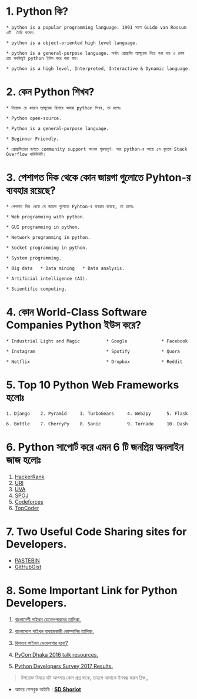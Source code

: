 # 1. Python কি?

 	* python is a popular programming language. 1991 সালে Guido van Rossum  এটি  তৈরি করেন।

 	* python is a object-oriented high level language.

 	* python is a general-purpose language. অর্থাৎ প্রোগ্রামিং ল্যাঙ্গুয়েজ দিয়ে করা যায় এ রকম প্রায় সবকিছুই python ইউস করে করা যায়।

 	* python is a high level, Interpreted, Interactive & Dynamic language.


# 2. কেন Python শিখব? 

	* নিম্নোক্ত যে কারনে ল্যাঙ্গুয়েজ হিসাবে আমরা python শিখব, তা হলোঃ

	* Python open-source.

	* Python is a general-purpose language.

	* Beginner Friendly.

	* প্রোগ্রামিংয়ের জগতে community support অনেক গুরুত্বপূর্ন। আর python-র আছে ৫ম বূহত্তম Stack Overflow কমিউনিটি।
	


# 3. পেশাগত দিক থেকে কোন জায়গা গুলোতে Pyhton-র ব্যবহার রয়েছে?

	* পেশাগত দিক থেকে যে জায়গা গুলোতে Pyhton-র ব্যবহার রয়েছে, তা হলোঃ 

	* Web programming with python.

	* GUI programming in python.

	* Network programming in python.

	* Socket programming in python.

	* System programming.

	* Big data   * Data mining   * Data analysis.

	* Artificial intelligence (AI).

	* Scientific computing.


# 4. কোন World-Class Software Companies Python ইউস করে?

	* Industrial Light and Magic          * Google             * Facebook

	* Instagram                           * Spotify            * Quora

	* Netflix                             * Dropbox            * Reddit
 

# 5. Top 10 Python Web Frameworks হলোঃ
	1. Django    2. Pyramid     3. TurboGears     4. Web2py      5. Flask

	6. Bottle    7. CherryPy    8. Sanic          9. Tornado     10. Dash


# 6. Python সাপোর্ট করে এমন 6 টি জনপ্রিয় অনলাইন জাজ হলোঃ

1. [HackerRank](https://www.hackerrank.com/)           
2. [URI](https://www.urionlinejudge.com.br/)                
3. [UVA](https://uva.onlinejudge.org/)
4. [SPOJ](https://www.spoj.com/)      
5. [Codeforces](https://codeforces.com/)              
6. [TopCoder](https://www.topcoder.com/)


# 7. Two Useful Code Sharing sites for Developers.

* [PASTEBIN](https://pastebin.com/) 
* [GitHubGist](https://gist.github.com/)


# 8. Some Important Link for Python Developers.

1. [বাংলাদেশী পাইথন ডেভেলপারদের তালিকা.](https://www.facebook.com/notes/python-bangladesh/%E0%A6%AC%E0%A6%BE%E0%A6%82%E0%A6%B2%E0%A6%BE%E0%A6%A6%E0%A7%87%E0%A6%B6%E0%A7%80-%E0%A6%AA%E0%A6%BE%E0%A6%87%E0%A6%A5%E0%A6%A8-%E0%A6%A1%E0%A7%87%E0%A6%AD%E0%A7%87%E0%A6%B2%E0%A6%AA%E0%A6%BE%E0%A6%B0%E0%A6%A6%E0%A7%87%E0%A6%B0-%E0%A6%A4%E0%A6%BE%E0%A6%B2%E0%A6%BF%E0%A6%95%E0%A6%BE/755470381221048/)

2. [বাংলাদেশে পাইথন ব্যবহারকারী কোম্পানির তালিকা.](https://www.facebook.com/notes/python-bangladesh/%E0%A6%AC%E0%A6%BE%E0%A6%82%E0%A6%B2%E0%A6%BE%E0%A6%A6%E0%A7%87%E0%A6%B6%E0%A7%87-%E0%A6%AA%E0%A6%BE%E0%A6%87%E0%A6%A5%E0%A6%A8-%E0%A6%AC%E0%A7%8D%E0%A6%AF%E0%A6%AC%E0%A6%B9%E0%A6%BE%E0%A6%B0%E0%A6%95%E0%A6%BE%E0%A6%B0%E0%A7%80-%E0%A6%95%E0%A7%8B%E0%A6%AE%E0%A7%8D%E0%A6%AA%E0%A6%BE%E0%A6%A8%E0%A6%BF%E0%A6%B0-%E0%A6%A4%E0%A6%BE%E0%A6%B2%E0%A6%BF%E0%A6%95%E0%A6%BE/755247844576635/)

3. [কিভাবে পাইথন ডেভেলপার হবো?](https://www.facebook.com/notes/python-bangladesh/%E0%A6%95%E0%A6%BF%E0%A6%AD%E0%A6%BE%E0%A6%AC%E0%A7%87-%E0%A6%AA%E0%A6%BE%E0%A6%87%E0%A6%A5%E0%A6%A8-%E0%A6%A1%E0%A7%87%E0%A6%AD%E0%A7%87%E0%A6%B2%E0%A6%AA%E0%A6%BE%E0%A6%B0-%E0%A6%B9%E0%A6%AC%E0%A7%8B/822415181193234/)

4. [PyCon Dhaka 2016 talk resources.](https://www.facebook.com/notes/python-bangladesh/pycon-dhaka-2016-talk-resources/850957758338976/)

5. [Python Developers Survey 2017 Results.](https://www.jetbrains.com/research/python-developers-survey-2017/?dclid=CL6BlK6ZkN0CFQV5jwodfskFNw)	 


> উপরোক্ত বিষয়ে যদি আপনার কোন প্রশ্ন থাকে, তাহলে আমাকে ইনবক্স করুন প্লিজ,,

* আমার ফেসবুক আইডি :  **[SD Shoriot](https://www.facebook.com/shoriot)**